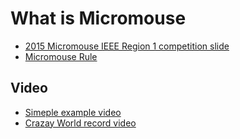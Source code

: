 # What is Micromouse

* [2015 Micromouse IEEE Region 1 competition slide](http://ewh.ieee.org/reg/1/sac/assets/Documents/2015-R1-Micromouse-Competition.pdf)
* [Micromouse Rule](http://ewh.ieee.org/reg/1/sac/assets/Documents/2016/2016-R1-Micromouse-Guideline.pdf)

## Video

* [Simeple example video](https://www.youtube.com/watch?v=_L9rkLAskWU)
* [Crazay World record video](https://youtu.be/blpnbIzq6G0?t=30s)
